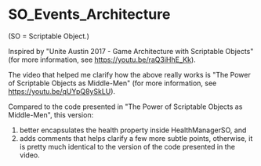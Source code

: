 # SO_Events_Architecture
  (SO = Scriptable Object.)

Inspired by "Unite Austin 2017 - Game Architecture with Scriptable Objects"
  (for more information, see https://youtu.be/raQ3iHhE_Kk).

The video that helped me clarify how the above really works is "The Power of Scriptable Objects as Middle-Men"
  (for more information, see https://youtu.be/qUYpQ8ySkLU).

Compared to the code presented in "The Power of Scriptable Objects as Middle-Men", this version:
1. better encapsulates the health property inside HealthManagerSO, and
2. adds comments that helps clarify a few more subtle points,
otherwise, it is pretty much identical to the version of the code presented in the video.
